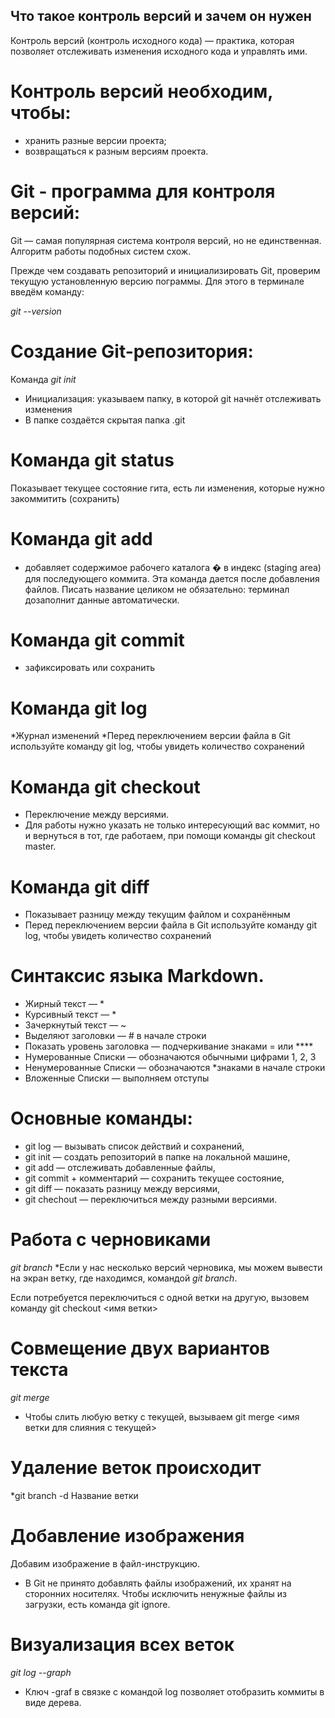 ## Что такое контроль версий и зачем он нужен

Контроль версий (контроль исходного кода) — практика, которая позволяет отслеживать изменения исходного кода и управлять ими.

# Контроль версий необходим, чтобы:

* хранить разные версии проекта; 
* возвращаться к разным версиям проекта.

# Git - программа для контроля версий:

 Git  — самая популярная система контроля версий, но не единственная. Алгоритм работы подобных систем схож.

 Прежде чем создавать репозиторий и инициализировать Git, проверим текущую установленную версию пограммы. Для этого в терминале введём команду:
  
   *git --version*

  # Создание Git-репозитория:

Команда *git init*
* Инициализация: указываем папку, в которой git начнёт отслеживать изменения
* В папке создаётся скрытая папка .git

# Команда git status
Показывает текущее состояние гита, есть  ли изменения, которые нужно закоммитить (сохранить)

# Команда git add
* добавляет содержимое рабочего каталога �
в индекс (staging area) для последующего коммита. Эта команда дается после добавления файлов. Писать название целиком не обязательно: терминал дозаполнит данные автоматически.

# Команда git commit 
* зафиксировать или сохранить

# Команда git log
*Журнал изменений
*Перед переключением версии файла в Git используйте команду git log, чтобы увидеть количество сохранений

# Команда git checkout
* Переключение между версиями.
* Для работы нужно указать не только интересующий вас коммит, но и вернуться  в тот, где работаем, при помощи команды git checkout master.

# Команда git diff
* Показывает разницу между текущим файлом и сохранённым
* Перед переключением версии файла в Git используйте команду git log, чтобы увидеть количество сохранений

# Синтаксис языка Markdown.
* Жирный текст — *
* Курсивный текст — *
* Зачеркнутый текст — ~
* Выделяют заголовки — # в начале строки
* Показать уровень заголовка — подчеркивание знаками = или ****
* Нумерованные Списки — обозначаются обычными цифрами 1, 2, 3
* Ненумерованные Списки — обозначаются *знаками в начале строки
* Вложенные Списки — выполняем отступы

# Основные команды:
* git log — вызывать список действий и сохранений,
* git init — создать репозиторий в папке на локальной машине, 
* git add — отслеживать добавленные файлы,
* git commit + комментарий — сохранить текущее состояние, 
* git diff — показать разницу между версиями,
* git chechout — переключиться между разными версиями.

# Работа с черновиками 
*git branch*
*Если у нас несколько версий черновика, мы можем вывести на экран ветку, где находимся, командой *git branch*.

Если потребуется переключиться с одной ветки на другую, вызовем команду git checkout <имя ветки>

# Совмещение двух вариантов текста
*git merge*
* Чтобы слить любую ветку с текущей, вызываем git merge <имя ветки для слияния с текущей>
# Удаление веток происходит 
*git branch -d Название ветки

# Добавление изображения 
Добавим изображение в файл-инструкцию.
* В Git не принято добавлять файлы изображений, их хранят на сторонних носителях. Чтобы исключить ненужные файлы из загрузки, есть команда git ignore.

# Визуализация всех веток
*git log --graph*
* Ключ -graf в связке с командой log позволяет отобразить коммиты в виде дерева.


